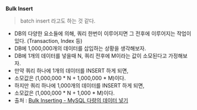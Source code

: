 **Bulk Insert**
> batch insert 라고도 하는 것 같다.

- DB의 다양한 요소들에 의해, 쿼리 한번이 이루어지면 그 전후에 이루어지는 작업이 있다. (Transaction, Index 등)
- DB에 1,000,000개의 데이터를 삽입하는 상황을 생각해보자.
- DB에 1개의 데이터를 넣을때 N, 쿼리 전후에 M이라는 값이 소모된다고 가정해보자.
- 만약 쿼리 하나에 1개의 데이터를 INSERT 하게 되면,
- 소모값은 (1,000,000 * N + 1,000,000 * M)이다.
- 하지만 쿼리 하나에 1,000개의 데이터를 INSERT 하게 되면,
- 소모값은 (1,000,000 * N + 1,000 * M)이다.
- 출처 : [Bulk Inserting - MySQL 다량의 데이터 넣기](https://dev.dwer.kr/2020/04/mysql-bulk-inserting.html)

